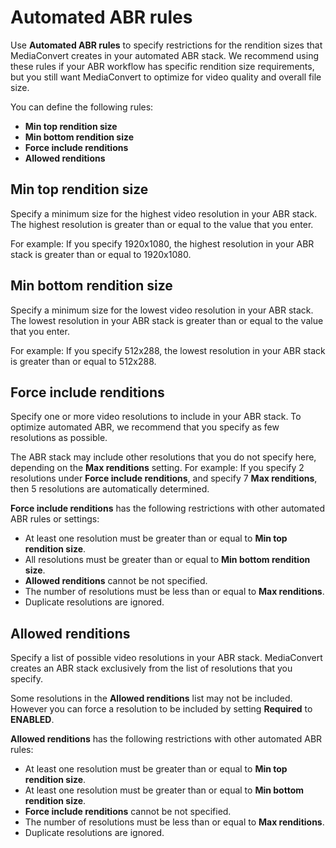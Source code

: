 # Automated ABR rules<a name="automated-abr-rules"></a>

Use **Automated ABR rules** to specify restrictions for the rendition sizes that MediaConvert creates in your automated ABR stack\. We recommend using these rules if your ABR workflow has specific rendition size requirements, but you still want MediaConvert to optimize for video quality and overall file size\.

You can define the following rules:
+ **Min top rendition size**
+ **Min bottom rendition size**
+ **Force include renditions**
+ **Allowed renditions**

## Min top rendition size<a name="min-top-rendition-size"></a>

Specify a minimum size for the highest video resolution in your ABR stack\. The highest resolution is greater than or equal to the value that you enter\. 

For example: If you specify 1920x1080, the highest resolution in your ABR stack is greater than or equal to 1920x1080\.

## Min bottom rendition size<a name="min-bottom-rendition-size"></a>

Specify a minimum size for the lowest video resolution in your ABR stack\. The lowest resolution in your ABR stack is greater than or equal to the value that you enter\. 

For example: If you specify 512x288, the lowest resolution in your ABR stack is greater than or equal to 512x288\.

## Force include renditions<a name="force-include-renditions"></a>

Specify one or more video resolutions to include in your ABR stack\. To optimize automated ABR, we recommend that you specify as few resolutions as possible\. 

The ABR stack may include other resolutions that you do not specify here, depending on the **Max renditions** setting\. For example: If you specify 2 resolutions under **Force include renditions**, and specify 7 **Max renditions**, then 5 resolutions are automatically determined\.

**Force include renditions** has the following restrictions with other automated ABR rules or settings:
+ At least one resolution must be greater than or equal to **Min top rendition size**\.
+ All resolutions must be greater than or equal to **Min bottom rendition size**\. 
+ **Allowed renditions** cannot be not specified\.
+ The number of resolutions must be less than or equal to **Max renditions**\.
+ Duplicate resolutions are ignored\.

## Allowed renditions<a name="allowed-renditions"></a>

Specify a list of possible video resolutions in your ABR stack\. MediaConvert creates an ABR stack exclusively from the list of resolutions that you specify\.

Some resolutions in the **Allowed renditions** list may not be included\. However you can force a resolution to be included by setting **Required** to **ENABLED**\.

**Allowed renditions** has the following restrictions with other automated ABR rules:
+ At least one resolution must be greater than or equal to **Min top rendition size**\.
+ At least one resolution must be greater than or equal to **Min bottom rendition size**\.
+ **Force include renditions** cannot be not specified\.
+ The number of resolutions must be less than or equal to **Max renditions**\.
+ Duplicate resolutions are ignored\.